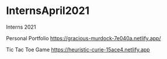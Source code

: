 # InternsApril2021
Interns 2021

Personal Portfolio
https://gracious-murdock-7e040a.netlify.app/


Tic Tac Toe Game
https://heuristic-curie-15ace4.netlify.app
